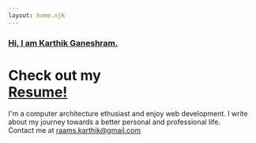 ```yaml
---
layout: home.njk
---
```


### [**Hi, I am Karthik Ganeshram.**](/about)

# Check out my <br>[Resume!](/karthik_ganeshram.pdf)

I'm a computer architecture ethusiast and  enjoy web development. I write about my journey towards a better personal and professional life.  
Contact me at [raams.karthik@gmail.com](mailto:ramms.karthik@gmail.com)
